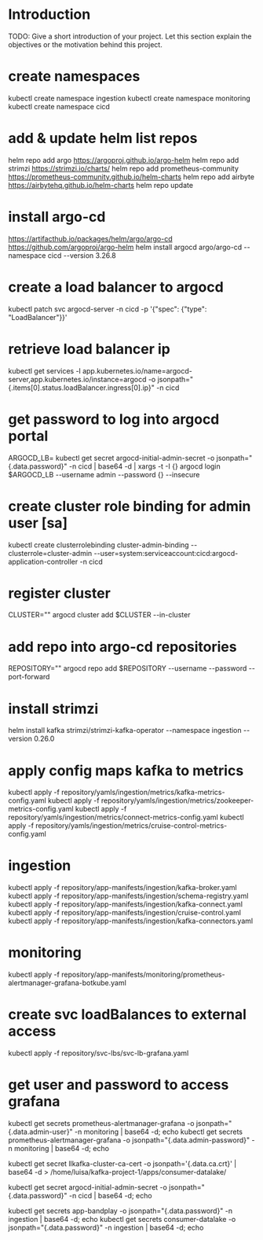 # Introduction 
TODO: Give a short introduction of your project. Let this section explain the objectives or the motivation behind this project. 

# create namespaces
kubectl create namespace ingestion
kubectl create namespace monitoring
kubectl create namespace cicd

# add & update helm list repos
helm repo add argo https://argoproj.github.io/argo-helm
helm repo add strimzi https://strimzi.io/charts/
helm repo add prometheus-community https://prometheus-community.github.io/helm-charts
helm repo add airbyte https://airbytehq.github.io/helm-charts
helm repo update

# install argo-cd
https://artifacthub.io/packages/helm/argo/argo-cd
https://github.com/argoproj/argo-helm
helm install argocd argo/argo-cd --namespace cicd --version 3.26.8

# create a load balancer to argocd
kubectl patch svc argocd-server -n cicd -p '{"spec": {"type": "LoadBalancer"}}'

# retrieve load balancer ip
kubectl get services -l app.kubernetes.io/name=argocd-server,app.kubernetes.io/instance=argocd -o jsonpath="{.items[0].status.loadBalancer.ingress[0].ip}" -n cicd

# get password to log into argocd portal
ARGOCD_LB=<ip-adress>
kubectl get secret argocd-initial-admin-secret -o jsonpath="{.data.password}" -n cicd | base64 -d | xargs -t -I {} argocd login $ARGOCD_LB --username admin --password {} --insecure

# create cluster role binding for admin user [sa]
kubectl create clusterrolebinding cluster-admin-binding --clusterrole=cluster-admin --user=system:serviceaccount:cicd:argocd-application-controller -n cicd

# register cluster
CLUSTER=""
argocd cluster add $CLUSTER --in-cluster

# add repo into argo-cd repositories
REPOSITORY=""
argocd repo add $REPOSITORY --username <username> --password <password> --port-forward

# install strimzi
helm install kafka strimzi/strimzi-kafka-operator --namespace ingestion --version 0.26.0

# apply config maps kafka to metrics
kubectl apply -f repository/yamls/ingestion/metrics/kafka-metrics-config.yaml
kubectl apply -f repository/yamls/ingestion/metrics/zookeeper-metrics-config.yaml
kubectl apply -f repository/yamls/ingestion/metrics/connect-metrics-config.yaml
kubectl apply -f repository/yamls/ingestion/metrics/cruise-control-metrics-config.yaml

# ingestion
kubectl apply -f repository/app-manifests/ingestion/kafka-broker.yaml
kubectl apply -f repository/app-manifests/ingestion/schema-registry.yaml
kubectl apply -f repository/app-manifests/ingestion/kafka-connect.yaml
kubectl apply -f repository/app-manifests/ingestion/cruise-control.yaml
kubectl apply -f repository/app-manifests/ingestion/kafka-connectors.yaml

# monitoring
kubectl apply -f repository/app-manifests/monitoring/prometheus-alertmanager-grafana-botkube.yaml

# create svc loadBalances to external access 
kubectl apply -f repository/svc-lbs/svc-lb-grafana.yaml

# get user and password to access grafana
kubectl get secrets prometheus-alertmanager-grafana -o jsonpath="{.data.admin-user}" -n monitoring | base64 -d; echo
kubectl get secrets prometheus-alertmanager-grafana -o jsonpath="{.data.admin-password}" -n monitoring | base64 -d; echo


kubectl get secret llkafka-cluster-ca-cert -o jsonpath='{.data.ca\.crt}' | base64 -d > /home/luisa/kafka-project-1/apps/consumer-datalake/

kubectl get secret argocd-initial-admin-secret -o jsonpath="{.data.password}" -n cicd | base64 -d; echo

kubectl get secrets app-bandplay -o jsonpath="{.data.password}" -n ingestion | base64 -d; echo
kubectl get secrets consumer-datalake -o jsonpath="{.data.password}" -n ingestion | base64 -d; echo


